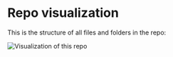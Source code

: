 # Repo visualization

This is the structure of all files and folders in the repo:

![Visualization of this repo](https://github.com/leoloso/PoP/blob/diagram/assets/img/diagram.svg)
